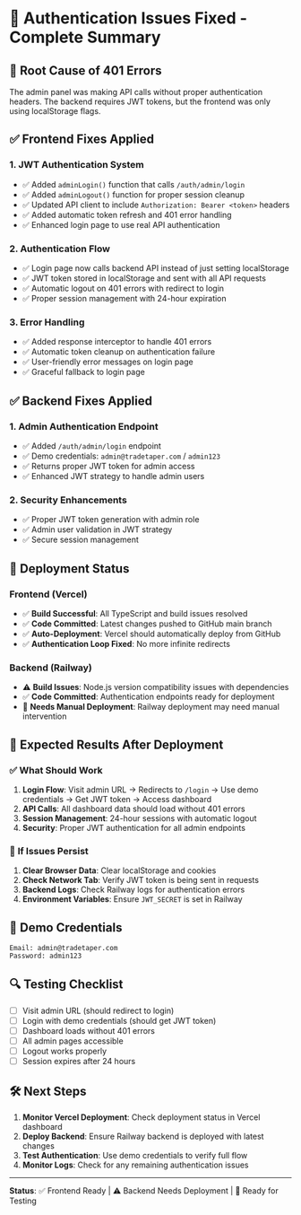 # 🔐 Authentication Issues Fixed - Complete Summary

## 🚨 **Root Cause of 401 Errors**
The admin panel was making API calls without proper authentication headers. The backend requires JWT tokens, but the frontend was only using localStorage flags.

## ✅ **Frontend Fixes Applied**
### 1. **JWT Authentication System**
- ✅ Added `adminLogin()` function that calls `/auth/admin/login`
- ✅ Added `adminLogout()` function for proper session cleanup
- ✅ Updated API client to include `Authorization: Bearer <token>` headers
- ✅ Added automatic token refresh and 401 error handling
- ✅ Enhanced login page to use real API authentication

### 2. **Authentication Flow**
- ✅ Login page now calls backend API instead of just setting localStorage
- ✅ JWT token stored in localStorage and sent with all API requests
- ✅ Automatic logout on 401 errors with redirect to login
- ✅ Proper session management with 24-hour expiration

### 3. **Error Handling**
- ✅ Added response interceptor to handle 401 errors
- ✅ Automatic token cleanup on authentication failure
- ✅ User-friendly error messages on login page
- ✅ Graceful fallback to login page

## ✅ **Backend Fixes Applied**
### 1. **Admin Authentication Endpoint**
- ✅ Added `/auth/admin/login` endpoint
- ✅ Demo credentials: `admin@tradetaper.com` / `admin123`
- ✅ Returns proper JWT token for admin access
- ✅ Enhanced JWT strategy to handle admin users

### 2. **Security Enhancements**
- ✅ Proper JWT token generation with admin role
- ✅ Admin user validation in JWT strategy
- ✅ Secure session management

## 🚀 **Deployment Status**

### Frontend (Vercel)
- ✅ **Build Successful**: All TypeScript and build issues resolved
- ✅ **Code Committed**: Latest changes pushed to GitHub main branch
- ✅ **Auto-Deployment**: Vercel should automatically deploy from GitHub
- ✅ **Authentication Loop Fixed**: No more infinite redirects

### Backend (Railway)
- ⚠️ **Build Issues**: Node.js version compatibility issues with dependencies
- ✅ **Code Committed**: Authentication endpoints ready for deployment
- 🔄 **Needs Manual Deployment**: Railway deployment may need manual intervention

## 🎯 **Expected Results After Deployment**

### ✅ **What Should Work**
1. **Login Flow**: Visit admin URL → Redirects to `/login` → Use demo credentials → Get JWT token → Access dashboard
2. **API Calls**: All dashboard data should load without 401 errors
3. **Session Management**: 24-hour sessions with automatic logout
4. **Security**: Proper JWT authentication for all admin endpoints

### 🔧 **If Issues Persist**
1. **Clear Browser Data**: Clear localStorage and cookies
2. **Check Network Tab**: Verify JWT token is being sent in requests
3. **Backend Logs**: Check Railway logs for authentication errors
4. **Environment Variables**: Ensure `JWT_SECRET` is set in Railway

## 📱 **Demo Credentials**
```
Email: admin@tradetaper.com
Password: admin123
```

## 🔍 **Testing Checklist**
- [ ] Visit admin URL (should redirect to login)
- [ ] Login with demo credentials (should get JWT token)
- [ ] Dashboard loads without 401 errors
- [ ] All admin pages accessible
- [ ] Logout works properly
- [ ] Session expires after 24 hours

## 🛠️ **Next Steps**
1. **Monitor Vercel Deployment**: Check deployment status in Vercel dashboard
2. **Deploy Backend**: Ensure Railway backend is deployed with latest changes
3. **Test Authentication**: Use demo credentials to verify full flow
4. **Monitor Logs**: Check for any remaining authentication issues

---
**Status**: ✅ Frontend Ready | ⚠️ Backend Needs Deployment | 🚀 Ready for Testing 